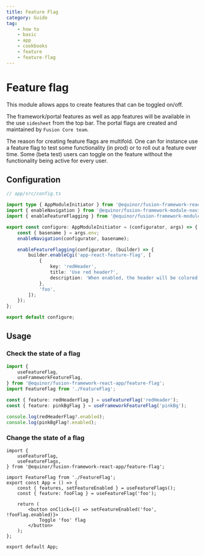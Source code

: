 ```yaml
---
title: Feature Flag
category: Guide
tag:
    - how to
    - basic
    - app
    - cookbooks
    - feature
    - feature-flag
---
```


# Feature flag

This module allows apps to create features that can be toggled on/off.

The framework/portal features as well as app features will be available in the
use `sidesheet` from the top bar.
The portal flags are created and maintained by `Fusion Core team`.

The reason for creating feature flags are multifold. One can for instance use a
feature flag to test some functionality (in prod) or to roll out a feature over
time. Some (beta test) users can toggle on the feature without the functionality
being active for every user.

## Configuration
```ts
// app/src/config.ts

import type { AppModuleInitiator } from '@equinor/fusion-framework-react-app';
import { enableNavigation } from '@equinor/fusion-framework-module-navigation';
import { enableFeatureFlagging } from '@equinor/fusion-framework-module-feature-flag';

export const configure: AppModuleInitiator = (configurator, args) => {
    const { basename } = args.env;
    enableNavigation(configurator, basename);

    enableFeatureFlagging(configurator, (builder) => {
        builder.enableCgi('app-react-feature-flag', [
            {
                key: 'redHeader',
                title: 'Use red header?',
                description: 'When enabled, the header will be colored red',
            },
            'foo',
        ]);
    });
};

export default configure;
```

## Usage

### Check the state of a flag

```ts
import {
    useFeatureFlag,
    useFrameworkFeatureFlag,
} from '@equinor/fusion-framework-react-app/feature-flag';
import FeatureFlag from './FeatureFlag';

const { feature: redHeaderFlag } = useFeatureFlag('redHeader');
const { feature: pinkBgFlag } = useFrameworkFeatureFlag('pinkBg');

console.log(redHeaderFlag?.enabled);
console.log(pinkBgFlag?.enabled);
```

### Change the state of a flag

```tsx
import {
    useFeatureFlag,
    useFeatureFlags,
} from '@equinor/fusion-framework-react-app/feature-flag';

import FeatureFlag from './FeatureFlag';
export const App = () => {
    const { features, setFeatureEnabled } = useFeatureFlags();
    const { feature: fooFlag } = useFeatureFlag('foo');

    return (
        <button onClick={() => setFeatureEnabled('foo', !fooFlag.enabled)}>
            Toggle 'foo' flag
        </button>
    );
};

export default App;
```
